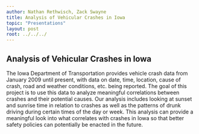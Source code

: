 ```yaml
---
author: Nathan Rethwisch, Zack Swayne
title: Analysis of Vehicular Crashes in Iowa
topic: "Presentations"
layout: post
root: ../../../
---
```


## Analysis of Vehicular Crashes in Iowa

The Iowa Department of Transportation provides vehicle crash data from January 2009 until present, with data on date, time, location, cause of crash, road and weather conditions, etc. being reported. The goal of this project is to use this data to analyze meaningful correlations between crashes and their potential causes. Our analysis includes looking at sunset and sunrise time in relation to crashes as well as the patterns of drunk driving during certain times of the day or week. This analysis can provide a meaningful look into what correlates with crashes in Iowa so that better safety policies can potentially be enacted in the future.
